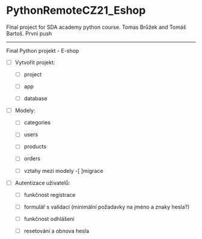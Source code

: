 # PythonRemoteCZ21_Eshop
FInal project for SDA academy python course. Tomas Brůžek and Tomáš Bartoš. 
Prvni push

<hr>

Final Python projekt - E-shop
-[ ] Vytvořit projekt:
  -[ ] project
  -[ ] app
  -[ ] database


-[ ] Modely:
  -[ ] categories
  -[ ] users
  -[ ] products
  -[ ] orders
  -[ ] vztahy mezi modely
  -[ ]migrace


-[ ] Autentizace uživatelů:
  -[ ] funkčnost registrace
  -[ ] formulář s validací (minimální požadavky na jméno a znaky hesla?)
  -[ ] funkčnost odhlášení
  -[ ] resetování a obnova hesla


